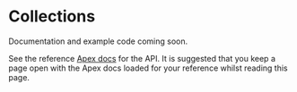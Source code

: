 # Collections
Documentation and example code coming soon.

See the reference [Apex docs](../../docs/SfApexDocs/immutablev1.html) for the API. It is suggested that you keep a page open
with the Apex docs loaded for your reference whilst reading this page.
